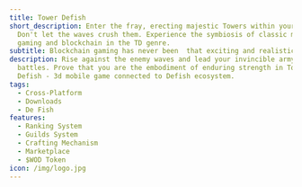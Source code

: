 ```yaml
---
title: Tower Defish
short_description: Enter the fray, erecting majestic Towers within your empire.
  Don't let the waves crush them. Experience the symbiosis of classic mobile 3D
  gaming and blockchain in the TD genre.
subtitle: Blockchain gaming has never been  that exciting and realistic.
description: Rise against the enemy waves and lead your invincible army in
  battles. Prove that you are the embodiment of enduring strength in Tower
  Defish - 3d mobile game connected to Defish ecosystem.
tags:
  - Cross-Platform
  - Downloads
  - De Fish
features:
  - Ranking System
  - Guilds System
  - Crafting Mechanism
  - Marketplace
  - $WOD Token
icon: /img/logo.jpg
---
```

